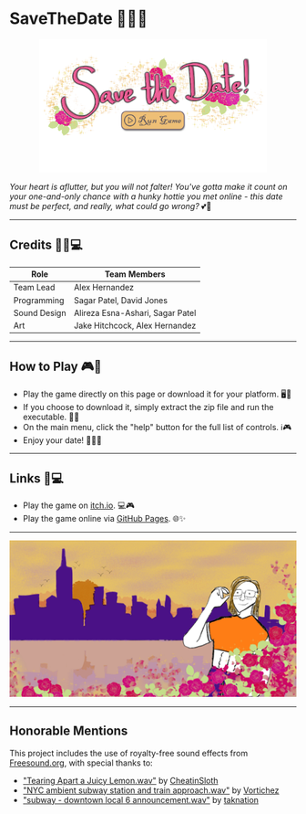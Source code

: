 # SaveTheDate 💖✨🌹

<p align="center">
  <a href="https://sagarpatei.github.io/Save_The_Date/">
    <img src="README/embed BG.png" alt="SaveTheDate" width="400">
  </a>
</p>

*Your heart is aflutter, but you will not falter! You've gotta make it count on your one-and-only chance with a hunky hottie you met online - this date must be perfect, and really, what could go wrong?* 💕💫

---

## Credits 🎨🎵💻

| Role          | Team Members                     |
|---------------|----------------------------------|
| Team Lead     | Alex Hernandez                   |
| Programming   | Sagar Patel, David Jones         |
| Sound Design  | Alireza Esna-Ashari, Sagar Patel |
| Art           | Jake Hitchcock, Alex Hernandez   |

---

## How to Play 🎮🌟

- Play the game directly on this page or download it for your platform. 🖥️💾
- If you choose to download it, simply extract the zip file and run the executable. 📁🚀
- On the main menu, click the "help" button for the full list of controls. ℹ️🎮
- Enjoy your date! 💖🌹😍

---

## Links 🔗💻

- Play the game on [itch.io](https://jalexhdez.itch.io/save-the-date). 💻🎮
- Play the game online via [GitHub Pages](https://sagarpatei.github.io/Save_The_Date/). 🌐✨

---

<p align="center">
  <a href="https://jalexhdez.itch.io/save-the-date">
    <img src="README/SaveTheDateMMBG.jpg" alt="SaveTheDate" width="800">
  </a>
</p>

---

## Honorable Mentions

This project includes the use of royalty-free sound effects from [Freesound.org](https://freesound.org), with special thanks to:

- ["Tearing Apart a Juicy Lemon.wav"](https://freesound.org/people/CheatinSloth/sounds/738788/) by [CheatinSloth](https://freesound.org/people/CheatinSloth/)  
- ["NYC ambient subway station and train approach.wav"](https://freesound.org/people/Vortichez/sounds/335230/) by [Vortichez](https://freesound.org/people/Vortichez/)  
- ["subway - downtown local 6 announcement.wav"](https://freesound.org/people/taknation/sounds/123904/) by [taknation](https://freesound.org/people/taknation/)

